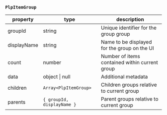 ### `PlpItemGroup`

| property    | type                       | description                                    |
| ----------- | -------------------------- | ---------------------------------------------- |
| groupId     | string                     | Unique identifier for the group group          |
| displayName | string                     | Name to be displayed for the group on the UI   |
| count       | number                     | Number of items contained within current group |
| data        | object \| null             | Additional metadata                            |
| children    | `Array<PlpItemGroup>`      | Children groups relative to current group      |
| parents     | `{ groupId, displayName }` | Parent groups relative to current group        |
